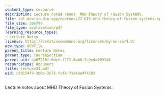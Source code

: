 ```yaml
---
content_type: resource
description: Lecture notes about  MHD Theory of Fusion Systems.
file: /ol-ocw-studio-app/courses/22-615-mhd-theory-of-fusion-systems-spring-2007/c50154763bbb2675fc4b71e4ae4f4203_lecture21.pdf
file_size: 206799
file_type: application/pdf
learning_resource_types:
- Lecture Notes
license: https://creativecommons.org/licenses/by-nc-sa/4.0/
ocw_type: OCWFile
parent_title: Lecture Notes
parent_type: CourseSection
parent_uid: da67218f-0dcf-f2f2-6a46-7a9cda203148
resourcetype: Document
title: lecture21.pdf
uid: c5015476-3bbb-2675-fc4b-71e4ae4f4203
---
```

Lecture notes about  MHD Theory of Fusion Systems.